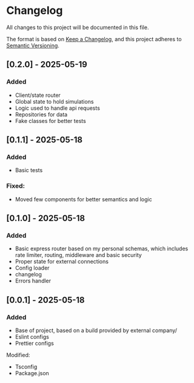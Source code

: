 # Changelog

All changes to this project will be documented in this file.

The format is based on [Keep a Changelog](https://keepachangelog.com/en/1.0.0/),
and this project adheres to [Semantic Versioning](https://semver.org/spec/v2.0.0.html).

## [0.2.0] - 2025-05-19

### Added
- Client/state router
- Global state to hold simulations
- Logic used to handle api requests
- Repositories for data
- Fake classes for better tests

## [0.1.1] - 2025-05-18

### Added
- Basic tests

### Fixed:
- Moved few components for better semantics and logic

## [0.1.0] - 2025-05-18

### Added
- Basic express router based on my personal schemas, which includes rate limiter, routing, middleware and basic security
- Proper state for external connections
- Config loader
- changelog
-  Errors handler

## [0.0.1] - 2025-05-18

### Added
- Base of project, based on a build provided by external company/
- Eslint configs
- Prettier configs

Modified:
- Tsconfig
- Package.json